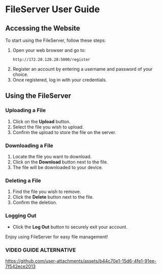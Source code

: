 # FileServer User Guide

## Accessing the Website
To start using the FileServer, follow these steps:

1. Open your web browser and go to:
   ```
   http://172.20.128.28:5000/register
   ```
2. Register an account by entering a username and password of your choice.
3. Once registered, log in with your credentials.

## Using the FileServer

### Uploading a File
1. Click on the **Upload** button.
2. Select the file you wish to upload.
3. Confirm the upload to store the file on the server.

### Downloading a File
1. Locate the file you want to download.
2. Click on the **Download** button next to the file.
3. The file will be downloaded to your device.

### Deleting a File
1. Find the file you wish to remove.
2. Click the **Delete** button next to the file.
3. Confirm the deletion.

### Logging Out
- Click the **Log Out** button to securely exit your account.

Enjoy using FileServer for easy file management!

### VIDEO GUIDE ALTERNATIVE

https://github.com/user-attachments/assets/b44c70e1-15d6-4fe1-91ee-7f542ece2013

